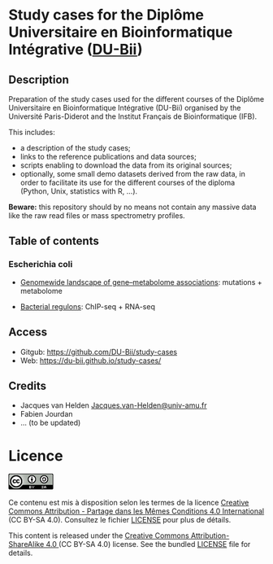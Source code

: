 # Study cases for the Diplôme Universitaire en Bioinformatique Intégrative ([DU-Bii](https://du-bii.github.io/accueil/))


## Description

Preparation of the study cases used for the different courses of the Diplôme Universitaire en Bioinformatique Intégrative (DU-Bii) organised by the Université Paris-Diderot and the Institut Français de Bioinformatique (IFB). 


This includes:

- a description of the study cases;
- links to the reference publications and data sources;
- scripts enabling to download the data from its original sources;
- optionally, some small demo datasets derived from the raw data, in order to facilitate its use for the different courses of the diploma (Python, Unix, statistics with R, ...).

**Beware:** this repository should by no means not contain any massive data like the raw read files or mass spectrometry profiles.

## Table of contents

### Escherichia coli

- [Genomewide landscape of gene–metabolome associations](Escherichia_coli/genome-metabolome_fuhrer_2017/genome-metabolome_fuhrer_2017.html): mutations + metabolome

- [Bacterial regulons](Escherichia_coli/bacterial-regulons_myers_2013/bacterial-regulons_myers_2013.html): ChIP-seq + RNA-seq


## Access

- Gitgub: <https://github.com/DU-Bii/study-cases>
- Web: <https://du-bii.github.io/study-cases/>

## Credits

- Jacques van Helden <Jacques.van-Helden@univ-amu.fr>
- Fabien Jourdan
- ... (to be updated)


# Licence

![](img/CC-BY-SA.png)

Ce contenu est mis à disposition selon les termes de la licence [Creative Commons Attribution - Partage dans les Mêmes Conditions 4.0 International](https://creativecommons.org/licenses/by-sa/4.0/deed.fr) (CC BY-SA 4.0). Consultez le fichier [LICENSE](LICENSE) pour plus de détails.

This content is released under the [Creative Commons Attribution-ShareAlike 4.0 ](https://creativecommons.org/licenses/by-sa/4.0/deed.en) (CC BY-SA 4.0) license. See the bundled [LICENSE](LICENSE) file for details.

